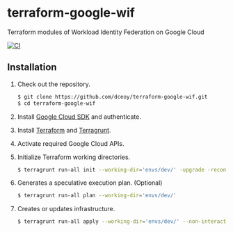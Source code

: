 terraform-google-wif
====================

Terraform modules of Workload Identity Federation on Google Cloud

[![CI](https://github.com/dceoy/terraform-google-wif/actions/workflows/ci.yml/badge.svg)](https://github.com/dceoy/terraform-google-wif/actions/workflows/ci.yml)

Installation
------------

1.  Check out the repository.

    ```sh
    $ git clone https://github.com/dceoy/terraform-google-wif.git
    $ cd terraform-google-wif
    ````

2.  Install [Google Cloud SDK](https://cloud.google.com/sdk/docs) and authenticate.

3.  Install [Terraform](https://www.terraform.io/) and [Terragrunt](https://terragrunt.gruntwork.io/).

4.  Activate required Google Cloud APIs.

5.  Initialize Terraform working directories.

    ```sh
    $ terragrunt run-all init --working-dir='envs/dev/' -upgrade -reconfigure
    ```

6.  Generates a speculative execution plan. (Optional)

    ```sh
    $ terragrunt run-all plan --working-dir='envs/dev/'
    ```

7.  Creates or updates infrastructure.

    ```sh
    $ terragrunt run-all apply --working-dir='envs/dev/' --non-interactive
    ```

